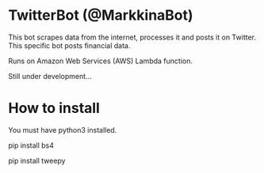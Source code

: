 # TwitterBot (@MarkkinaBot)

This bot scrapes data from the internet, processes it and posts it on Twitter. This specific bot posts financial data. 

Runs on Amazon Web Services (AWS) Lambda function.  

Still under development...

# How to install

You must have python3 installed. 

pip install bs4

pip install tweepy


